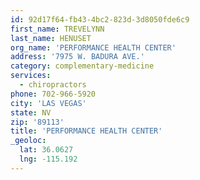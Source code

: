 ```yaml
---
id: 92d17f64-fb43-4bc2-823d-3d8050fde6c9
first_name: TREVELYNN
last_name: HENUSET
org_name: 'PERFORMANCE HEALTH CENTER'
address: '7975 W. BADURA AVE.'
category: complementary-medicine
services:
  - chiropractors
phone: 702-966-5920
city: 'LAS VEGAS'
state: NV
zip: '89113'
title: 'PERFORMANCE HEALTH CENTER'
_geoloc:
  lat: 36.0627
  lng: -115.192
---
```

